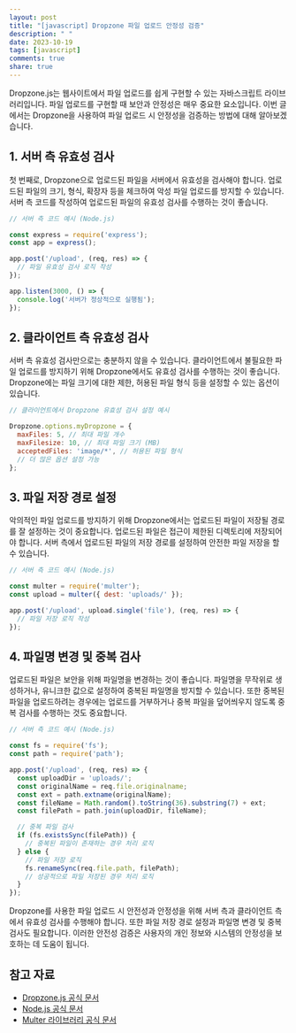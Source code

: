 ```yaml
---
layout: post
title: "[javascript] Dropzone 파일 업로드 안정성 검증"
description: " "
date: 2023-10-19
tags: [javascript]
comments: true
share: true
---
```


Dropzone.js는 웹사이트에서 파일 업로드를 쉽게 구현할 수 있는 자바스크립트 라이브러리입니다. 파일 업로드를 구현할 때 보안과 안정성은 매우 중요한 요소입니다. 이번 글에서는 Dropzone을 사용하여 파일 업로드 시 안정성을 검증하는 방법에 대해 알아보겠습니다.

## 1. 서버 측 유효성 검사

첫 번째로, Dropzone으로 업로드된 파일을 서버에서 유효성을 검사해야 합니다. 업로드된 파일의 크기, 형식, 확장자 등을 체크하여 악성 파일 업로드를 방지할 수 있습니다. 서버 측 코드를 작성하여 업로드된 파일의 유효성 검사를 수행하는 것이 좋습니다.

```javascript
// 서버 측 코드 예시 (Node.js)

const express = require('express');
const app = express();

app.post('/upload', (req, res) => {
  // 파일 유효성 검사 로직 작성
});

app.listen(3000, () => {
  console.log('서버가 정상적으로 실행됨');
});
```

## 2. 클라이언트 측 유효성 검사

서버 측 유효성 검사만으로는 충분하지 않을 수 있습니다. 클라이언트에서 불필요한 파일 업로드를 방지하기 위해 Dropzone에서도 유효성 검사를 수행하는 것이 좋습니다. Dropzone에는 파일 크기에 대한 제한, 허용된 파일 형식 등을 설정할 수 있는 옵션이 있습니다.

```javascript
// 클라이언트에서 Dropzone 유효성 검사 설정 예시

Dropzone.options.myDropzone = {
  maxFiles: 5, // 최대 파일 개수
  maxFilesize: 10, // 최대 파일 크기 (MB)
  acceptedFiles: 'image/*', // 허용된 파일 형식
  // 더 많은 옵션 설정 가능
};
```

## 3. 파일 저장 경로 설정

악의적인 파일 업로드를 방지하기 위해 Dropzone에서는 업로드된 파일이 저장될 경로를 잘 설정하는 것이 중요합니다. 업로드된 파일은 접근이 제한된 디렉토리에 저장되어야 합니다. 서버 측에서 업로드된 파일의 저장 경로를 설정하여 안전한 파일 저장을 할 수 있습니다.

```javascript
// 서버 측 코드 예시 (Node.js)

const multer = require('multer');
const upload = multer({ dest: 'uploads/' });

app.post('/upload', upload.single('file'), (req, res) => {
  // 파일 저장 로직 작성
});
```

## 4. 파일명 변경 및 중복 검사

업로드된 파일은 보안을 위해 파일명을 변경하는 것이 좋습니다. 파일명을 무작위로 생성하거나, 유니크한 값으로 설정하여 중복된 파일명을 방지할 수 있습니다. 또한 중복된 파일을 업로드하려는 경우에는 업로드를 거부하거나 중복 파일을 덮어씌우지 않도록 중복 검사를 수행하는 것도 중요합니다.

```javascript
// 서버 측 코드 예시 (Node.js)

const fs = require('fs');
const path = require('path');

app.post('/upload', (req, res) => {
  const uploadDir = 'uploads/';
  const originalName = req.file.originalname;
  const ext = path.extname(originalName);
  const fileName = Math.random().toString(36).substring(7) + ext;
  const filePath = path.join(uploadDir, fileName);

  // 중복 파일 검사
  if (fs.existsSync(filePath)) {
    // 중복된 파일이 존재하는 경우 처리 로직
  } else {
    // 파일 저장 로직
    fs.renameSync(req.file.path, filePath);
    // 성공적으로 파일 저장된 경우 처리 로직
  }
});
```

Dropzone를 사용한 파일 업로드 시 안전성과 안정성을 위해 서버 측과 클라이언트 측에서 유효성 검사를 수행해야 합니다. 또한 파일 저장 경로 설정과 파일명 변경 및 중복 검사도 필요합니다. 이러한 안전성 검증은 사용자의 개인 정보와 시스템의 안정성을 보호하는 데 도움이 됩니다.

## 참고 자료
- [Dropzone.js 공식 문서](https://www.dropzonejs.com/)
- [Node.js 공식 문서](https://nodejs.org/)
- [Multer 라이브러리 공식 문서](https://www.npmjs.com/package/multer)